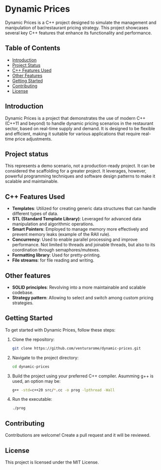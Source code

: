 # Dynamic Prices

Dynamic Prices is a C++ project designed to simulate the management and manipulation of bar/restaurant pricing strategy. This project showcases several key C++ features that enhance its functionality and performance.

## Table of Contents
- [Introduction](#introduction)
- [Project Status](#project-status)
- [C++ Features Used](#c-features-used)
- [Other Features](#other-features)
- [Getting Started](#getting-started)
- [Contributing](#contributing)
- [License](#license)

## Introduction
Dynamic Prices is a project that demonstrates the use of modern C++ (C++11 and beyond) to handle dynamic pricing scenarios in the restaurant sector, based on real-time supply and demand. It is designed to be flexible and efficient, making it suitable for various applications that require real-time price adjustments.

## Project status
This represents a demo scenario, not a production-ready project. It can be considered the scaffolding for a greater project. It leverages, however, powerful programming techniques and software design patterns to make it scalable and maintainable.

## C++ Features Used
- **Templates**: Utilized for creating generic data structures that can handle different types of data.
- **STL (Standard Template Library)**: Leveraged for advanced data manipulation and algorithmic operations.
- **Smart Pointers**: Employed to manage memory more effectively and prevent memory leaks (example of the RAII rule).
- **Concurrency**: Used to enable parallel processing and improve performance. Not limited to threads and joinable threads, but also to its coordination through semaphores/mutexes.
- **Formatting library**: Used for pretty-printing.
- **File streams**: for file reading and writing.

## Other features
- **SOLID principles**: Revolving into a more maintainable and scalable codebase.
- **Strategy pattern**: Allowing to select and switch among custom pricing strategies.

## Getting Started
To get started with Dynamic Prices, follow these steps:

1. Clone the repository:
    ```bash
    git clone https://github.com/venturarome/dynamic-prices.git
    ```

2. Navigate to the project directory:
    ```bash
    cd dynamic-prices
    ```

3. Build the project using your preferred C++ compiler. Asumming g++ is used, an option may be:
    ```bash
    g++ -std=c++20 src/*.cc -o prog -lpthread -Wall
    ```

4. Run the executable:
    ```bash
    ./prog
    ```

## Contributing
Contributions are welcome! Create a pull request and it will be reviewed.

## License
This project is licensed under the MIT License.